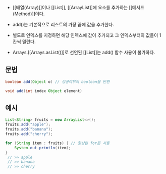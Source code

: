 - [[배열(Array)]]이나 [[List]], [[ArrayList]]에 요소를 추가하는 [[메서드(Method)]]이다.

- add()는 기본적으로 리스트의 가장 끝에 값을 추가한다.
- 별도로 인덱스를 지정하면 해당 인덱스에 값이 추가되고 그 인덱스부터의 값들이 1 칸씩 밀린다.

- Arrays.[[Arrays.asList()]]로 선언된 [[List]]는 add() 함수 사용이 불가하다.

## 문법

```java
boolean add(Object o) // 성공여부의 boolean을 반환

void add(int index Object element)
```

## 예시

```java
List<String> fruits = new ArrayList<>();
fruits.add("apple");
fruits.add("banana");
fruits.add("cherry");

for (String item : fruits) { // 향상된 for문 사용
	System.out.println(item);
}
 // >> apple
 // >> banana
 // >> cherry
```